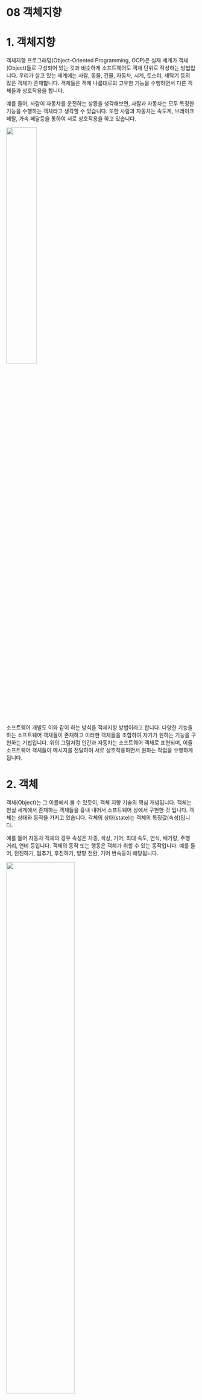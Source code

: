 08 객체지향
===

# 1. 객체지향

객체지향 프로그래밍(Object-Oriented Programming, OOP)은 실제 세계가 객체(Object)들로 구성되어 있는 것과 비슷하게 소프트웨어도 객체 단위로 작성하는 방법입니다. 우리가 살고 있는 세계에는 사람, 동물, 건물, 자동차, 시계, 토스터, 세탁기 등의 많은 객체가 존재합니다. 객체들은 객체 나름대로의 고유한 기능을 수행하면서 다른 객체들과 상호작용을 합니다.

예를 들어, 사람이 자동차를 운전하는 상황을 생각해보면, 사람과 자동차는 모두 특정한 기능을 수행하는 객체라고 생각할 수 있습니다. 또한 사람과 자동차는 속도계, 브레이크 페탈, 가속 페달등을 통하여 서로 상호작용을 하고 있습니다.

<img src="img/08%20객체간%20상호작용.png" width = "40%">

소프트웨어 개발도 이와 같이 하는 방식을 객체지향 방법이라고 합니다. 다양한 기능을 하는 소프트웨어 객체들이 존재하고 이러한 객체들을 조합하여 자기가 원하는 기능을 구현하는 기법입니다. 위의 그림처럼 인간과 자동차는 소프트웨어 객체로 표현되며, 이들 소프트웨어 객체들이 메시지를 전달하여 서로 상호작용하면서 원하는 작업을 수행하게 됩니다.

# 2. 객체

객체(Object)는 그 이름에서 볼 수 있듯이, 객체 지향 기술의 핵심 개념입니다. 객체는 현실 세계에서 존재하는 객체들을 흉내 내어서 소프트웨어 상에서 구현한 것 입니다. 객체는 상태와 동작을 가지고 있습니다. 각체의 상태(state)는 객체의 특징값(속성)입니다. 

예를 들어 자동차 객체의 경우 속성은 차종, 색상, 기어, 최대 속도, 연식, 배기량, 주행 거리, 연비 등입니다. 객체의 동작 또는 행동은 객체가 취할 수 있는 동작입니다. 예를 들어, 전진하기, 멈추기, 후진하기, 방향 전환, 기어 변속등이 해당됩니다.


<img src="img/08%20자동차%20객체.png" width="60%">

여기서 객체의 상태와 동작은 소프트웨어에서 각각 변수와 함수로 표현될 수 있습니다. 변수는 객체의 상태를 저장하며, 객체에서는 필드(field) 또는 멤버 변수라고 부릅니다.

함수(function)는 특정한 동작을 수행합니다. 객체에서는 메소드(method) 또는 멤버 함수라고 부릅니다. 

그러면 앞서 자동차 객체가 표현할 수 있는 상태와 동작은 C++ 객체에서는 다음과 같이 표현될 수 있습니다.

<img src="img/08%20자동차%20객체를%20클래스로.png" width="60%">

# 3. 메시지

어떤 문제를 해결하는 프로그램을 작성할 때 홀로 작동하는 객체는 거의 유용하지 않습니다. 일반적으로 유용한 프로그램은 많은 수의 객체로 이루어져 있습니다. 대부분의 객체는 무언가를 실행하기 위해서 다른 객체를 필요로 합니다.

예를 들어, 자동차의 경우 혼자서는 쓸모가 없습니다. 하지만 사람이 있다면 유용하게 사용 될 수 있습니다. 대부분의 프로그램 또한 마찬가지로 단일 객체로 이루어지지 않고 여러 객체들이 상호 작용을 이루면서 동작합니다. 이때 객체들간 상호작용을 위한 통신 방식이 필요합니다.

소프트웨어 객체는 메시지(message)를 통해 다른 소프트웨어 객체와 통신하고 서로 상호작용합니다. 운전사 객체가 자동차 객체를 가속하기를 원한다면, 운전사 객체는 가속 메시지를 작성하여 자동차 객체에 전달합니다. 때때로 메시지에는 추가적인 정보들이 필요한 경우가 있는데, 예를 들어 가속하는 경우, 목표 속도가 필요한 경우가 있습니다. 이런 정보들은 메시지의 매개 변수(parameter)의 형태로 전달됩니다. 메시지는 다음의 세가지 구성 요소로 이루어집니다.

- 메시지를 받는 객체 : car
- 메시지의 이름 : moveForward()
- 메시지의 매개변수 : 100km


여기서 메시지 전달은 처음 배우는 개념이 아닌 멤버 함수를 호출하는 방법입니다. 객체는 다른 객체에 메시지를 보낼 때, 실제로 그 객체의 멤버 함수를 호출합니다. 메시지의 매개 변수는 함수의 매개 변수입니다. 객체가 할 수 있는 모든 것은 멤버 함수로 표현되기 때문에, 메시지 전달은 즉 멤버 함수 호출을 의미합니다.

# 4. 클래스

앞서 객체지향 프로그램은 객체로 구성된다는 사실을 알았습니다. 그런데 같은 종류의 객체가 하나만 있지는 않습니다. 현실에서도 자동차는 하나만 있지 않고 여러 브랜드의 자동차가 있습니다. 자동차는 엔지니어들의 설계로 만들어집니다. 설계를 통해 나온 설계도를 이용하여 자동차를 만듭니다.

객체지향에서도 같은 객체들이 여러개 필요한 경우가 있습니다. 이러한 객체들은 모두 하나의 설계도로 만들어집니다. 바로 이 설계도가 클래스(class)라고 합니다.

객체지향 소프트웨어의 기본 단위는 클래스가 됩니다. 소프트웨어를 만드는 것은 바로 이 클래스를 만든다는 것 입니다. 

객체가 생성될 때마다 각 객체에 필요한 기억 공간이 할당됩니다. 그 이유는 각 객체마다 가지고 있는 상태 값들이 다 다르기 떄문입니다. 따라서 같은 클래스로 만든 객체라 하여도 각기 다른 상태 값들을 가질 수 있습니다.

멤버 함수의 경우는 다릅니다. 멤버 함수는 같은 클래스에 속하는 객체라면 모두 동일합니다. 따라서 객체의 멤버 함수들은 객체마다 저장되는 것이 아니라 하나의 멤버 함수를 공유합니다. 

## 객체지향과 절차지향의 비교

자동차 운전을 하는 코드를 작성해보겠습니다. 여기서는 각각 절차지향과 객체지향에서 어떤 차이를 보이는지 확인합니다.

> 절차적 프로그래밍

```c++
struct Car{
    int speed;
    int gear;
    char *pcolor;
};

void init(Car &c, char *color);
void start(Car &c);
void stop(Car &c);
int get_speed(Car &c);
void set_speed(Car &c, int speed);

void main(){
    Car car;

    init(car, "red");
    start(car);
    set_speed(car, 60);
    stop(car);
}
```

> 객체지향 프로그래밍

```c++
class Car{

    private:

    int speed;
    int gear;
    char *pcolor;

    public:
        void init(char *color);
        void start();
        void stop();
        int get_speed();
        void set_speed(int speed);
};

void main(){
    Car car;

    car.init("red");
    car.start();
    car.set_speed(60);
    car.stop();
}
```

객체지향 방법에서는 절차적 방법에 비해 굉장히 다르게 접근하고 있습니다. 먼저 데이터에 우선적으로 초점을 맞추고 있다는 점입니다. 데이터를 표현하는 방법, 사용하는 방법을 절차보다도 먼저 생각합니다. 따라서 자동차가 가지고 있는 모든 정보를 하나의 객체가 가지고 있어야 합니다. 이들 정보를 외부로부터 받아들이는 멤버 함수가 필요합니다. 

또한 주행 거리나 주행 시간을 계산하는 멤버 함수도 필요합니다. 결과를 출력하는 멤버함수도 추가될 것입니다. 전체 작업은 이들 자동차 객체를 원하는 만큼 만들고 이들 객체의 적절한 멤버함수를 호출하면서 실행됩니다.

# 5. 객체 지향 프로그래밍의 개념들

## 캡슐화

캡슐화란 데이터와 함수들을 객체 안에 넣어서 묶는 다는 의미입니다. 이것은 상당한 장점을 가지고 있습니다.

- 다른 프로그래머가 사용하기 편합니다

## 정보은닉

객체지향 기법에서는 객체는 절대 다른 객체의 내부적인 데이터를 직접 조작하지 않습니다. 반대로 다른 객체에게는 내부 데이터를 노출하지 않아야 합니다. 객체 간의 모든 통신은 함수 호출을 통해서만 이루어져야 합니다.

이런식으로 데이터를 은폐하는 것을 정보 은닉이라고 합니다. 왜 정보 은닉이 필요한가? 내부 데이터가 숨겨져 있다는 것은 이 데이터들의 프로그램의 다른 부분에 영향을 미치지 않고, 쉽게 변경될 수 있다는 것을 의미합니다.

컴퓨터를 예로 들어 보면, 우리가 컴퓨터를 업그레이드 하고 싶을 때 컴퓨터 본체를 새로사는것이 아니라, 새로운 부품만 교체해서 사용할 수 있습니다. 즉, 정보은닉이 되면 프로그램을 업그레이드 할 때 기존 클래스를 버리고 새로 만드는 것이 아닌 기존 클래스를 유지한채 새로운 클래스를 만드는 것 입니다.

## 상속과 다형성

상속은 기존의 코드를 재활용하기 위한 기ㅓㅂ으로 이미 작성된 클래스(부모 클래스)를 이어 받아서 새로운 클래스(자식 클래스)를 생성하는 기법입니다. 자식 클래스는 부모 클래스의 모든 속성과 동작을 물려받을 수 있습니다. 만약 자식 클래스에 필요한 기능이 있다면 추가 또는 변경할 수 있습니다.

예를 들어 